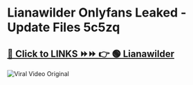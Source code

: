 
 # Lianawilder Onlyfans Leaked - Update Files 5c5zq

## <h2><a href="https://clipsfans.com/Lianawilder&ref=git">🔗 Click to LINKS ⏩⏩ 👉 🟢 Lianawilder </a></h2>

<a href="https://clipsfans.com/Lianawilder&ref=git" rel="nofollow" data-target="animated-image.originalLink"><img src="https://i.ibb.co.com/xMMVF88/686577567.gif" alt="Viral Video Original" style="max-width: 100%; display: inline-block;" data-target="animated-image.originalImage"></a>

